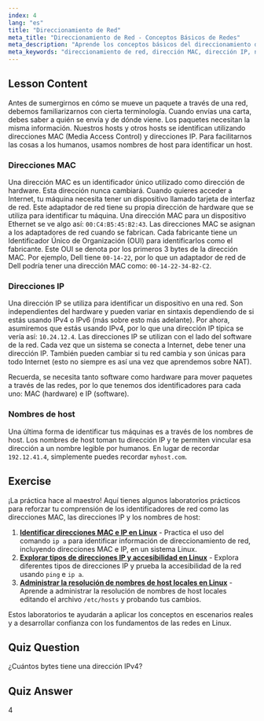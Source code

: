 ```yaml
---
index: 4
lang: "es"
title: "Direccionamiento de Red"
meta_title: "Direccionamiento de Red - Conceptos Básicos de Redes"
meta_description: "Aprende los conceptos básicos del direccionamiento de red: direcciones MAC vs. IP y nombres de host. Comprende cómo se comunican los dispositivos en una red. ¡Comienza tu viaje en redes Linux!"
meta_keywords: "direccionamiento de red, dirección MAC, dirección IP, nombre de host, redes Linux, principiante, tutorial, guía"
---
```


## Lesson Content

Antes de sumergirnos en cómo se mueve un paquete a través de una red, debemos familiarizarnos con cierta terminología. Cuando envías una carta, debes saber a quién se envía y de dónde viene. Los paquetes necesitan la misma información. Nuestros hosts y otros hosts se identifican utilizando direcciones MAC (Media Access Control) y direcciones IP. Para facilitarnos las cosas a los humanos, usamos nombres de host para identificar un host.

### Direcciones MAC

Una dirección MAC es un identificador único utilizado como dirección de hardware. Esta dirección nunca cambiará. Cuando quieres acceder a Internet, tu máquina necesita tener un dispositivo llamado tarjeta de interfaz de red. Este adaptador de red tiene su propia dirección de hardware que se utiliza para identificar tu máquina. Una dirección MAC para un dispositivo Ethernet se ve algo así: `00:C4:B5:45:B2:43`. Las direcciones MAC se asignan a los adaptadores de red cuando se fabrican. Cada fabricante tiene un Identificador Único de Organización (OUI) para identificarlos como el fabricante. Este OUI se denota por los primeros 3 bytes de la dirección MAC. Por ejemplo, Dell tiene `00-14-22`, por lo que un adaptador de red de Dell podría tener una dirección MAC como: `00-14-22-34-B2-C2`.

### Direcciones IP

Una dirección IP se utiliza para identificar un dispositivo en una red. Son independientes del hardware y pueden variar en sintaxis dependiendo de si estás usando IPv4 o IPv6 (más sobre esto más adelante). Por ahora, asumiremos que estás usando IPv4, por lo que una dirección IP típica se vería así: `10.24.12.4`. Las direcciones IP se utilizan con el lado del software de la red. Cada vez que un sistema se conecta a Internet, debe tener una dirección IP. También pueden cambiar si tu red cambia y son únicas para todo Internet (esto no siempre es así una vez que aprendemos sobre NAT).

Recuerda, se necesita tanto software como hardware para mover paquetes a través de las redes, por lo que tenemos dos identificadores para cada uno: MAC (hardware) e IP (software).

### Nombres de host

Una última forma de identificar tus máquinas es a través de los nombres de host. Los nombres de host toman tu dirección IP y te permiten vincular esa dirección a un nombre legible por humanos. En lugar de recordar `192.12.41.4`, simplemente puedes recordar `myhost.com`.

## Exercise

¡La práctica hace al maestro! Aquí tienes algunos laboratorios prácticos para reforzar tu comprensión de los identificadores de red como las direcciones MAC, las direcciones IP y los nombres de host:

1. **[Identificar direcciones MAC e IP en Linux](https://labex.io/es/labs/linux-identify-mac-and-ip-addresses-in-linux-592731)** - Practica el uso del comando `ip a` para identificar información de direccionamiento de red, incluyendo direcciones MAC e IP, en un sistema Linux.
2. **[Explorar tipos de direcciones IP y accesibilidad en Linux](https://labex.io/es/labs/linux-explore-ip-address-types-and-reachability-in-linux-592780)** - Explora diferentes tipos de direcciones IP y prueba la accesibilidad de la red usando `ping` e `ip a`.
3. **[Administrar la resolución de nombres de host locales en Linux](https://labex.io/es/labs/linux-manage-local-hostname-resolution-in-linux-592792)** - Aprende a administrar la resolución de nombres de host locales editando el archivo `/etc/hosts` y probando tus cambios.

Estos laboratorios te ayudarán a aplicar los conceptos en escenarios reales y a desarrollar confianza con los fundamentos de las redes en Linux.

## Quiz Question

¿Cuántos bytes tiene una dirección IPv4?

## Quiz Answer

4
